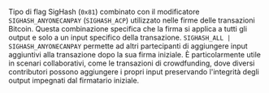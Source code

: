 Tipo di flag SigHash (`0x81`) combinato con il modificatore `SIGHASH_ANYONECANPAY` (`SIGHASH_ACP`) utilizzato nelle firme delle transazioni Bitcoin. Questa combinazione specifica che la firma si applica a tutti gli output e solo a un input specifico della transazione. `SIGHASH_ALL | SIGHASH_ANYONECANPAY` permette ad altri partecipanti di aggiungere input aggiuntivi alla transazione dopo la sua firma iniziale. È particolarmente utile in scenari collaborativi, come le transazioni di crowdfunding, dove diversi contributori possono aggiungere i propri input preservando l'integrità degli output impegnati dal firmatario iniziale.